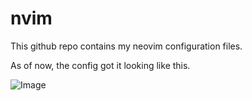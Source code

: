 # nvim

This github repo contains my neovim configuration files.

As of now, the config got it looking like this.


![Image](https://imgur.com/a/Y7pl8T8)
